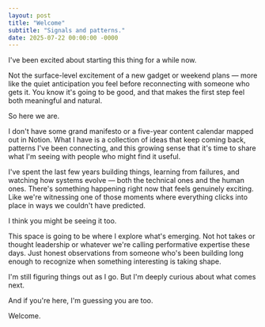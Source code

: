 ```yaml
---
layout: post
title: "Welcome"
subtitle: "Signals and patterns."
date: 2025-07-22 00:00:00 -0000
---
```


I've been excited about starting this thing for a while now.

Not the surface-level excitement of a new gadget or weekend plans — more like the quiet anticipation you feel before reconnecting with someone who gets it. You know it's going to be good, and that makes the first step feel both meaningful and natural.

So here we are.

I don't have some grand manifesto or a five-year content calendar mapped out in Notion. What I have is a collection of ideas that keep coming back, patterns I've been connecting, and this growing sense that it's time to share what I'm seeing with people who might find it useful.

I've spent the last few years building things, learning from failures, and watching how systems evolve — both the technical ones and the human ones. There's something happening right now that feels genuinely exciting. Like we're witnessing one of those moments where everything clicks into place in ways we couldn't have predicted.

I think you might be seeing it too.

This space is going to be where I explore what's emerging. Not hot takes or thought leadership or whatever we're calling performative expertise these days. Just honest observations from someone who's been building long enough to recognize when something interesting is taking shape.

I'm still figuring things out as I go. But I'm deeply curious about what comes next.

And if you're here, I'm guessing you are too.

Welcome.
